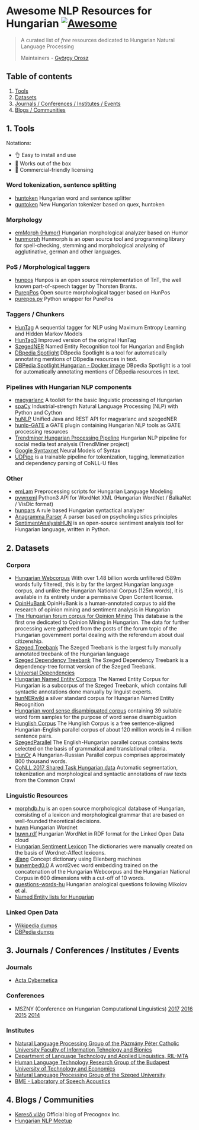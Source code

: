 # Awesome NLP Resources for Hungarian [![Awesome](https://cdn.rawgit.com/sindresorhus/awesome/d7305f38d29fed78fa85652e3a63e154dd8e8829/media/badge.svg)](https://github.com/oroszgy/awesome-hungarian-nlp)

> A curated list of *free* resources dedicated to Hungarian Natural Language Processing
>
> Maintainers - [György Orosz](https://github.com/oroszgy)

## Table of contents

1. [Tools](#1-tools)
2. [Datasets](#2-datasets)
3. [Journals / Conferences / Institutes / Events](#3-journals--conferences--institutes--events)
4. [Blogs / Communities](#4-blogs--communities)

## 1. Tools

Notations:

- 👌 Easy to install and use
- 💯 Works out of the box
- 🚀 Commercial-friendly licensing

### Word tokenization, sentence splitting

- [huntoken](https://github.com/zseder/huntoken) Hungarian word and sentence splitter
- [quntoken](https://github.com/dlt-rilmta/quntoken) New Hungarian tokenizer based on quex, huntoken

### Morphology

- [emMorph (Humor)](https://github.com/dlt-rilmta/emMorph) Hungarian morphological analyzer based on Humor
- [hunmorph](http://mokk.bme.hu/resources/hunmorph/) Hunmorph is an open source tool and programming library for spell-checking, stemming and morphological analysing of agglutinative, german and other languages.

### PoS / Morphological taggers

- [hunpos](http://mokk.bme.hu/resources/hunpos/) Hunpos is an open source reimplementation of TnT, the well known part-of-speech tagger by Thorsten Brants.
- [PurepPos](https://github.com/ppke-nlpg/purepos) Open source morphological tagger based on HunPos
- [purepos.py](https://github.com/ppke-nlpg/purepos.py) Python wrapper for PurePos

### Taggers / Chunkers

- [HunTag](https://github.com/recski/HunTag) A sequential tagger for NLP using Maximum Entropy Learning and Hidden Markov Models
- [HunTag3](https://github.com/ppke-nlpg/HunTag3) Improved version of the original HunTag
- [SzegedNER](http://rgai.inf.u-szeged.hu/NER) Named Entity Recognition tool for Hungarian and English
- [DBpedia Spotlight](https://github.com/dbpedia-spotlight/dbpedia-spotlight) DBpedia Spotlight is a tool for automatically annotating mentions of DBpedia resources in text.
- [DBPedia Spotlight Hungarian - Docker image](https://hub.docker.com/r/dbpedia/spotlight-hungarian/) DBpedia Spotlight is a tool for automatically annotating mentions of DBpedia resources in text.

### Pipelines with Hungarian NLP components

- [magyarlanc](http://rgai.inf.u-szeged.hu/magyarlanc) A toolkit for the basic linguistic processing of Hungarian
- [spaCy](https://github.com/explosion/spaCy) Industrial-strength Natural Language Processing (NLP) with Python and Cython  
- [huNLP](https://github.com/oroszgy/hunlp) Unified Java and REST API for magyarlanc and szegedNER
- [hunlp-GATE](https://github.com/dlt-rilmta/hunlp-GATE) a GATE plugin containing Hungarian NLP tools as GATE processing resources
- [Trendminer Hungarian Processing Pipeline](https://github.com/mmihaltz/trendminer-hunlp) Hungarian NLP pipeline for social media text analysis (TrendMiner project)
- [Google Syntaxnet](https://research.googleblog.com/2017/03/an-upgrade-to-syntaxnet-new-models-and.html) Neural Models of Syntax
- [UDPipe](http://ufal.mff.cuni.cz/udpipe) is a trainable pipeline for tokenization, tagging, lemmatization and dependency parsing of CoNLL-U files

### Other

- [emLam](https://github.com/dlt-rilmta/emLam) Preprocessing scripts for Hungarian Language Modeling
- [pywnxml](https://github.com/ppke-nlpg/pywnxml) Python3 API for WordNet XML (Hungarian WordNet / BalkaNet / VisDic format)
- [hunpars](http://mokk.bme.hu/resources/hunpars/) A rule based Hungarian syntactical analyzer
- [Anagramma Parser](https://github.com/ppke-nlpg/AnaGramma-Parser) A parser based on psycholinguistics principles
- [SentimentAnalysisHUN](https://github.com/dhuszti/SentimentAnalysisHUN) is an open-source sentiment analysis tool for Hungarian language, written in Python.

## 2. Datasets

### Corpora

- [Hungarian Webcorpus](http://mokk.bme.hu/resources/webcorpus/) With over 1.48 billion words unfiltered (589m words fully filtered), this is by far the largest Hungarian language corpus, and unlike the Hungarian National Corpus (125m words), it is available in its entirety under a permissive Open Content license.
- [OpinHuBank](https://sites.google.com/site/mmihaltz/resources) OpinHuBank is a human-annotated corpus to aid the research of opinion mining and sentiment analysis in Hungarian
- [The Hungarian forum corpus for Opinion Mining](http://rgai.inf.u-szeged.hu/index.php?lang=en&page=corpus_forum) This database is the first one dedicated to Opinion Mining in Hungarian. The data for further processing were gathered from the posts of the forum topic of the Hungarian government portal dealing with the referendum about dual citizenship.
- [Szeged Treebank](http://rgai.inf.u-szeged.hu/index.php?lang=en&page=SzegedTreebank) The Szeged Treebank is the largest fully manually annotated treebank of the Hungarian language
- [Szeged Dependency Treebank](http://rgai.inf.u-szeged.hu/index.php?lang=en&page=dependency) The Szeged Dependency Treebank is a dependency-tree format version of the Szeged Treebank.
- [Universal Dependencies](https://github.com/UniversalDependencies/UD_Hungarian)
- [Hungarian Named Entity Corpora](http://rgai.inf.u-szeged.hu/index.php?lang=en&page=corpus_ne) The Named Entity Corpus for Hungarian is a subcorpus of the Szeged Treebank, which contains full syntactic annotations done manually by linguist experts.
 - [hunNERwiki](http://hlt.sztaki.hu/resources/hunnerwiki.html) a silver standard corpus for Hungarian Named Entity Recognition
- [Hungarian word sense disambiguated corpus](http://rgai.inf.u-szeged.hu/index.php?lang=en&page=corpus_hunwsd) containing 39 suitable word form samples for the purpose of word sense disambiguation
- [Hunglish Corpus](http://mokk.bme.hu/resources/hunglishcorpus/) The Hunglish Corpus is a free sentence-aligned Hungarian-English parallel corpus of about 120 million words in 4 million sentence pairs. 
- [SzegedParallel](http://rgai.inf.u-szeged.hu/index.php?lang=en&page=corpus_paralell) The English-Hungarian parallel corpus contains texts selected on the basis of grammatical and translational criteria.
- [HunOr](http://rgai.inf.u-szeged.hu/index.php?lang=en&page=corpus_hunor) A Hungarian-Russian Parallel corpus comprises approximately 800 thousand words.
- [CoNLL 2017 Shared Task Hungarian data](https://lindat.mff.cuni.cz/repository/xmlui/handle/11234/1-1989) Automatic segmentation, tokenization and morphological and syntactic annotations of raw texts from the Common Crawl

### Linguistic Resources

- [morphdb.hu](http://mokk.bme.hu/resources/morphdb-hu/) is an open source morphological database of Hungarian, consisting of a lexicon and morphological grammar that are based on well-founded theoretical decisions.
- [huwn](https://github.com/mmihaltz/huwn) Hungarian Wordnet
- [huwn.rdf](https://github.com/mmihaltz/huwn.rdf) Hungarian WordNet in RDF format for the Linked Open Data cloud
- [Hungarian Sentiment Lexicon](http://opendata.hu/dataset/hungarian-sentiment-lexicon) The dictionaries were manually created on the basis of Wordnet-Affect lexicons.
- [4lang](https://github.com/kornai/4lang) Concept dictionary using Eilenberg machines
- [hunembed0.0](http://corpus.nytud.hu/efnilex-vect/) A word2vec word embedding trained on the concatenation of the Hungarian Webcorpus and the Hungarian National Corpus in 600 dimensions with a cut-off of 10 words.
- [questions-words-hu](http://corpus.nytud.hu/efnilex-vect/data/questions-words-hu.txt) Hungarian analogical questions following Mikolov et al. 
- [Named Entity lists for Hungarian](http://rgai.inf.u-szeged.hu/project/nlp/download/corpora/NER_dictionaries.zip)

### Linked Open Data

- [Wikipedia dumps](https://dumps.wikimedia.org/huwiki/)
- [DBPedia dumps](http://downloads.dbpedia.org/current/core-i18n/hu/)

## 3. Journals / Conferences / Institutes / Events

### Journals

- [Acta Cybernetica](https://www.inf.u-szeged.hu/kutatas/acta-cybernetica)

### Conferences

- MSZNY (Conference on Hungarian Computational Linguistics) [2017](http://rgai.inf.u-szeged.hu/index.php?lang=hu&page=mszny2017) [2016](http://rgai.inf.u-szeged.hu/mszny2016/) [2015](http://rgai.inf.u-szeged.hu/mszny2015/) [2014](http://rgai.inf.u-szeged.hu/mszny2014/)

### Institutes

- [Natural Language Processing Group of the Pázmány Péter Catholic University Faculty of Information Tehnology and Bionics](http://nlpg.itk.ppke.hu/)
- [Department of Language Technology and Applied Linguistics, RIL-MTA](http://www.nytud.hu/depts/delts/index.html)
- [Human Language Technology Research Group of the Budapest University of Technology and Economics](http://hlt.bme.hu/en/)
- [Natural Language Processing Group of the Szeged University](http://www.inf.u-szeged.hu/rgai/nlp)
- [BME - Laboratory of Speech Acoustics](http://alpha.tmit.bme.hu/speech/)

## 4. Blogs / Communities

- [Kereső világ](http://kereses.blog.hu/) Official blog of Precognox Inc.
- [Hungarian NLP Meetup](https://www.meetup.com/Hungarian-nlp/)
